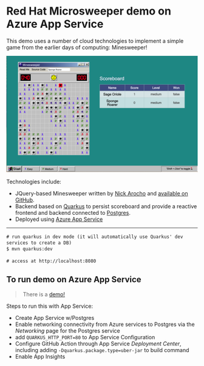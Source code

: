 Red Hat Microsweeper demo on Azure App Service
=========================

This demo uses a number of cloud technologies to implement a simple game from the earlier days of computing: Minesweeper!

![Screenshot](docs/microsweeper.png)

Technologies include:

* JQuery-based Minesweeper written by [Nick Arocho](http://www.nickarocho.com/) and [available on GitHub](https://github.com/nickarocho/minesweeper).
* Backend based on [Quarkus](https://quarkus.io) to persist scoreboard and provide a reactive frontend and backend connected to [Postgres](https://azure.microsoft.com/en-us/services/postgresql/).
* Deployed using [Azure App Service](https://azure.microsoft.com/en-us/services/app-service/)

-----------
```
# run quarkus in dev mode (it will automatically use Quarkus' dev services to create a DB)
$ mvn quarkus:dev

# access at http://localhost:8080
```

To run demo on Azure App Service
-----------
> There is a [demo!](https://www.youtube.com/watch?v=xBDT4gbcdIk)

Steps to run this with App Service:

* Create App Service w/Postgres
* Enable networking connectivity from Azure services to Postgres via the _Networking_ page for the Postgres service
* add `QUARKUS_HTTP_PORT=80` to App Service Configuration
* Configure GitHub Action through App Service _Deployment Center_, including adding `-Dquarkus.package.type=uber-jar` to build command
* Enable App Insights